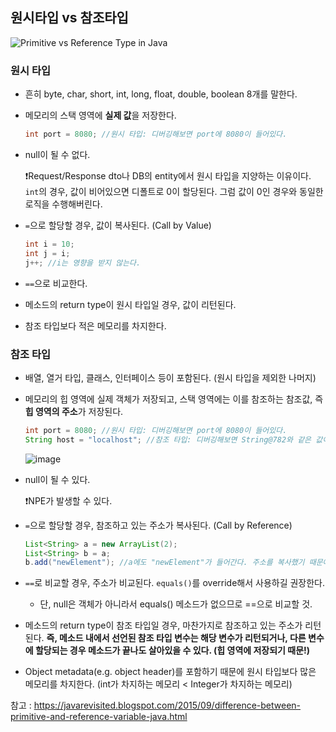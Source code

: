 ## 원시타입 vs 참조타입



![Primitive vs Reference Type in Java](https://1.bp.blogspot.com/-bpbdwrvRSaw/VflqVT6GaxI/AAAAAAAADxU/BSi7bF7ef34/s640/Primitive%2Bvs%2BReference%2BType%2BJava.png)



### 원시 타입

- 흔히 byte, char, short, int, long, float, double, boolean 8개를 말한다.

- 메모리의 스택 영역에 **실제 값**을 저장한다.

  ```java
  int port = 8080; //원시 타입: 디버깅해보면 port에 8080이 들어있다.
  ```

- null이 될 수 없다.

  ❗️Request/Response dto나 DB의 entity에서 원시 타입을 지양하는 이유이다. `int`의 경우, 값이 비어있으면 디폴트로 0이 할당된다. 그럼 값이 0인 경우와 동일한 로직을 수행해버린다.

- `=`으로 할당할 경우, 값이 복사된다. (Call by Value)

  ```java
  int i = 10;
  int j = i;
  j++; //i는 영향을 받지 않는다.
  ```

- `==`으로 비교한다.

- 메소드의 return type이 원시 타입일 경우, 값이 리턴된다.
- 참조 타입보다 적은 메모리를 차지한다.





### 참조 타입

- 배열, 열거 타입, 클래스, 인터페이스 등이 포함된다. (원시 타입을 제외한 나머지)

- 메모리의 힙 영역에 실제 객체가 저장되고, 스택 영역에는 이를 참조하는 참조값, 즉 **힙 영역의 주소**가 저장된다.

  ```java
  int port = 8080; //원시 타입: 디버깅해보면 port에 8080이 들어있다.
  String host = "localhost"; //참조 타입: 디버깅해보면 String@782와 같은 값이 들어있다.~~(그래야 하는데?! )~~
  ```

  ![image](https://user-images.githubusercontent.com/19922698/83361139-682cbf00-a3c1-11ea-8aa3-641aaf3fd92e.png)

- null이 될 수 있다.

  ❗️NPE가 발생할 수 있다.

- `=`으로 할당할 경우, 참조하고 있는 주소가 복사된다. (Call by Reference)

  ```java
  List<String> a = new ArrayList(2);
  List<String> b = a;
  b.add("newElement"); //a에도 "newElement"가 들어간다. 주소를 복사했기 때문에 같은 객체를 가리키고 있기 때문.
  ```

- `==`로 비교할 경우, 주소가 비교된다. `equals()`를 override해서 사용하길 권장한다.
  - 단, null은 객체가 아니라서 equals() 메소드가 없으므로 ==으로 비교할 것.

- 메소드의 return type이 참조 타입일 경우, 마찬가지로 참조하고 있는 주소가 리턴된다. **즉, 메소드 내에서 선언된 참조 타입 변수는 해당 변수가 리턴되거나, 다른 변수에 할당되는 경우 메소드가 끝나도 살아있을 수 있다. (힙 영역에 저장되기 때문!)**

- Object metadata(e.g. object header)를 포함하기 때문에 원시 타입보다 많은 메모리를 차지한다. (int가 차지하는 메모리 < Integer가 차지하는 메모리)



참고 : https://javarevisited.blogspot.com/2015/09/difference-between-primitive-and-reference-variable-java.html